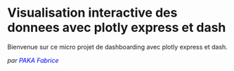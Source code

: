 # Visualisation interactive des donnees avec plotly express et dash

Bienvenue sur ce micro projet de dashboarding avec plotly express et dash.

*par <span style="color:blue">PAKA Fabrice</span>*